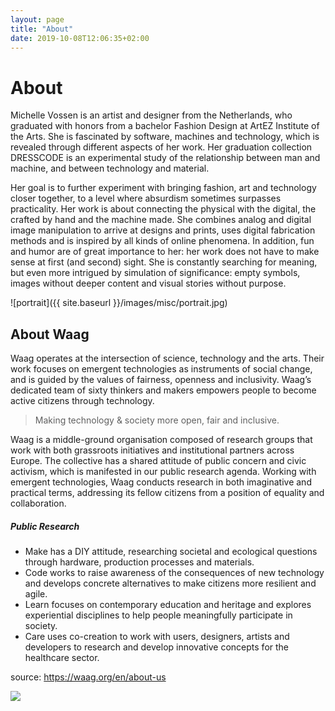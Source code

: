 ```yaml
---
layout: page
title: "About"
date: 2019-10-08T12:06:35+02:00
---
```


# About
Michelle Vossen is an artist and designer from the Netherlands, who graduated with honors from a bachelor Fashion Design at ArtEZ Institute of the Arts. She is fascinated by software, machines and technology, which is revealed through different aspects of her work. Her graduation collection DRESSCODE is an experimental study of the relationship between man and machine, and between technology and material.

Her goal is to further experiment with bringing fashion, art and technology closer together, to a level where absurdism sometimes surpasses practicality. Her work is about connecting the physical with the digital, the crafted by hand and the machine made. She combines analog and digital image manipulation to arrive at designs and prints, uses digital fabrication methods and is inspired by all kinds of online phenomena. In addition, fun and humor are of great importance to her: her work does not have to make sense at first (and second) sight. She is constantly searching for meaning, but even more intrigued by simulation of significance: empty symbols, images without deeper content and visual stories without purpose.

![portrait]({{ site.baseurl }}/images/misc/portrait.jpg)
<!-- 
## About this blog
This blog started out as a documentation of all of my experiments during my internship at Waag. After my internship I continued documenting  -->

## About Waag
Waag operates at the intersection of science, technology and the arts. Their work focuses on emergent technologies as instruments of social change, and is guided by the values of fairness, openness and inclusivity. Waag’s dedicated team of sixty thinkers and makers empowers people to become active citizens through technology.

> Making technology & society more open, fair and inclusive.

Waag is a middle-ground organisation composed of research groups that work with both grassroots initiatives and institutional partners across Europe. The collective has a shared attitude of public concern and civic activism, which is manifested in our public research agenda. Working with emergent technologies, Waag conducts research in both imaginative and practical terms, addressing its fellow citizens from a position of equality and collaboration.

##### Public Research

- Make has a DIY attitude, researching societal and ecological questions through hardware, production processes and materials.
- Code works to raise awareness of the consequences of new technology and develops concrete alternatives to make citizens more resilient and agile.
- Learn focuses on contemporary education and heritage and explores experiential disciplines to help people meaningfully participate in society.
- Care uses co-creation to work with users, designers, artists and developers to research and develop innovative concepts for the healthcare sector.

source: <https://waag.org/en/about-us>

![](https://external-content.duckduckgo.com/iu/?u=https%3A%2F%2Fcontent.stimuleringsfonds.nl%2Ffiles%2Fpro%2Fi_1812%2Flogo_waag.png&f=1&nofb=1)